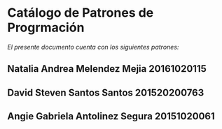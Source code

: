 
# Catálogo de Patrones de Progrmación
_El presente documento cuenta con los siguientes patrones:_









## Natalia Andrea Melendez Mejia 20161020115


## David Steven Santos Santos 201520200763


## Angie Gabriela Antolinez Segura 20151020061
